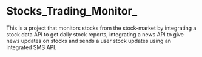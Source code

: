 # Stocks_Trading_Monitor_
This is a project that monitors stocks from the stock-market by integrating 
a stock data API to get daily stock reports, integrating a news API to give news 
updates on stocks and sends a user stock updates using an integrated SMS API.
